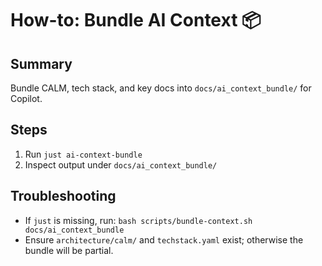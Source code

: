# How-to: Bundle AI Context 📦

## Summary

Bundle CALM, tech stack, and key docs into `docs/ai_context_bundle/` for Copilot.

## Steps

1. Run `just ai-context-bundle`
2. Inspect output under `docs/ai_context_bundle/`

## Troubleshooting

- If `just` is missing, run: `bash scripts/bundle-context.sh docs/ai_context_bundle`
- Ensure `architecture/calm/` and `techstack.yaml` exist; otherwise the bundle will be partial.
